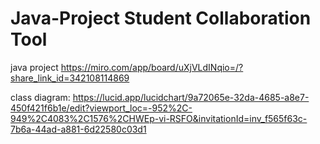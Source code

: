 # Java-Project Student Collaboration Tool
java project 
https://miro.com/app/board/uXjVLdINqio=/?share_link_id=342108114869


class diagram: https://lucid.app/lucidchart/9a72065e-32da-4685-a8e7-450f421f6b1e/edit?viewport_loc=-952%2C-949%2C4083%2C1576%2CHWEp-vi-RSFO&invitationId=inv_f565f63c-7b6a-44ad-a881-6d22580c03d1
